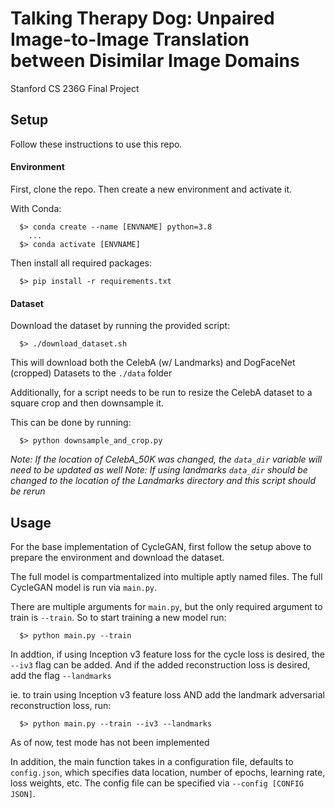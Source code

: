# Talking Therapy Dog: Unpaired Image-to-Image Translation between Disimilar Image Domains
Stanford CS 236G Final Project

## Setup
Follow these instructions to use this repo.
#### Environment
First, clone the repo. Then create a new environment and activate it.

With Conda:
```
  $> conda create --name [ENVNAME] python=3.8
    ...
  $> conda activate [ENVNAME] 
```

Then install all required packages:
```
  $> pip install -r requirements.txt
```

#### Dataset
Download the dataset by running the provided script:
```
  $> ./download_dataset.sh
```
This will download both the CelebA (w/ Landmarks) and DogFaceNet (cropped) Datasets to the `./data` folder


Additionally, for a script needs to be run to resize the CelebA dataset to a square crop and then downsample it.

This can be done by running:
```
  $> python downsample_and_crop.py
```

_Note: If the location of CelebA_50K was changed, the `data_dir` variable will need to be updated as well_
_Note: If using landmarks `data_dir` should be changed to the location of the Landmarks directory and this script should be rerun_

## Usage
For the base implementation of CycleGAN, first follow the setup above to prepare the environment and download the dataset.

The full model is compartmentalized into multiple aptly named files. The full CycleGAN model is run via `main.py`. 

There are multiple arguments for `main.py`, but the only required argument to train is `--train`. So to start training a new model run:
```
  $> python main.py --train
```

In addtion, if using Inception v3 feature loss for the cycle loss is desired, the `--iv3` flag can be added. And if the added reconstruction loss is desired, add the flag `--landmarks`

ie. to train using Inception v3 feature loss AND add the landmark adversarial reconstruction loss, run:

```
  $> python main.py --train --iv3 --landmarks
```


As of now, test mode has not been implemented

In addition, the main function takes in a configuration file, defaults to `config.json`, which specifies data location, number of epochs, learning rate, loss weights, etc.
The config file can be specified via `--config [CONFIG JSON]`.
